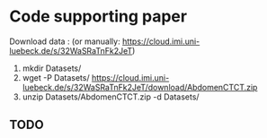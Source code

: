 # Code supporting paper

Download data : (or manually: https://cloud.imi.uni-luebeck.de/s/32WaSRaTnFk2JeT)
1) mkdir Datasets/
2) wget -P Datasets/ https://cloud.imi.uni-luebeck.de/s/32WaSRaTnFk2JeT/download/AbdomenCTCT.zip
2) unzip Datasets/AbdomenCTCT.zip -d Datasets/

## TODO